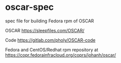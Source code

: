 # oscar-spec
spec file for building Fedora rpm of OSCAR

OSCAR https://sleepfiles.com/OSCAR/

Code https://gitlab.com/pholy/OSCAR-code

Fedora and CentOS/Redhat rpm repository at https://copr.fedorainfracloud.org/coprs/johanh/oscar/
